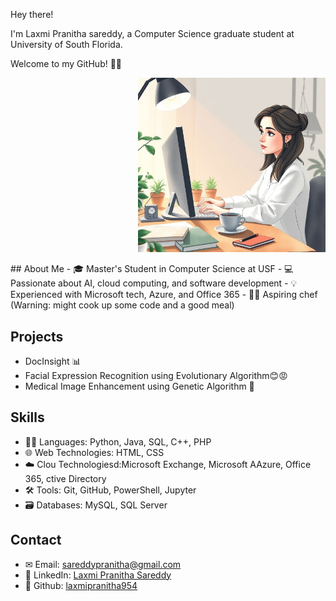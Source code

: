 
Hey there!

I'm Laxmi Pranitha sareddy, a Computer Science graduate student at University of South Florida. 

Welcome to my GitHub! 👩‍💻
<p align="right">
  <img src="https://github.com/laxmipranitha954/laxmipranitha/blob/main/images/image.jpeg?raw=true" width="300" />
</p>
## About Me
- 🎓 Master's Student in Computer Science at USF
- 💻 Passionate about AI, cloud computing, and software development
- 💡 Experienced with Microsoft tech, Azure, and Office 365
- 🧑‍🍳 Aspiring chef (Warning: might cook up some code and a good meal)

## Projects
- DocInsight 📊
- Facial Expression Recognition using Evolutionary Algorithm😊😡
- Medical Image Enhancement using Genetic Algorithm 🏥

## Skills
- 🧑‍💻 Languages: Python, Java, SQL, C++, PHP
- 🌐 Web Technologies: HTML, CSS
- ☁️ Clou Technologiesd:Microsoft Exchange, Microsoft AAzure, Office 365, ctive Directory
- 🛠️ Tools: Git, GitHub, PowerShell, Jupyter
- 🗃️ Databases: MySQL, SQL Server

## Contact
- ✉ Email: [sareddypranitha@gmail.com](mailto:sareddypranitha@gmail.com)
- 🔗 LinkedIn: [Laxmi Pranitha Sareddy](https://www.linkedin.com/in/laxmi-pranitha-sareddy/)
- 🧑‍ Github: [laxmipranitha954](https://github.com/laxmipranitha954)

